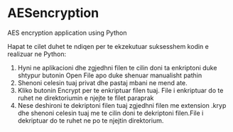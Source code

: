 # AESencryption
AES encryption application using Python 


Hapat te cilet duhet te ndiqen per te ekzekutuar suksesshem kodin e realizuar ne Python:
 
1. Hyni ne aplikacioni dhe zgjedhni filen te cilin doni ta enkriptoni duke shtypur butonin Open File apo duke shenuar manualisht pathin
2. Shenoni celesin tuaj privat dhe pastaj mbani ne mend ate.
3. Kliko butonin Encrypt per te enkriptuar filen tuaj. File i enkriptuar do te ruhet ne direktoriumin e njejte te filet paraprak
4. Nese deshironi te dekriptoni filen tuaj zgjedhni filen me extension .kryp dhe shenoni celesin tuaj me te cilin doni te dekriptoni filen.File i dekriptuar do te ruhet ne po te njejtin direktorium.
